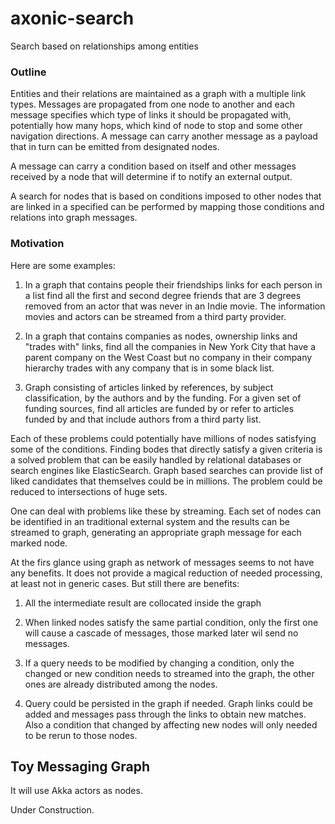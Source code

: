 # axonic-search

Search based on relationships among entities

### Outline

Entities and their relations are maintained as a graph with a multiple
link types. Messages are propagated from one node to another
and each message specifies which type of links it should be propagated with, 
potentially how many hops, which kind of node to stop and some other navigation directions.
A message can carry another message as a payload that in turn can be emitted from designated nodes.

A message can carry a condition based on itself and other messages received by a node
 that will determine if to notify an external output.
 
 A search for nodes that is based on conditions imposed to 
 other nodes that are linked in a specified can be performed by mapping those 
 conditions and relations into graph messages.
 
### Motivation
 
 Here are some examples:
 
 1. In a graph that contains people their friendships links
 for each person in a list find all the first and second degree friends that 
 are 3 degrees removed from an actor that was never in an Indie movie. The
 information movies and actors can be streamed from a third party
 provider.
 
 2. In a graph that contains companies as nodes, ownership links and
 "trades with" links, find all the companies in New York City that 
 have a parent company on the West Coast but no company in
 their company hierarchy trades with any company that is
 in some black list.
 
 3. Graph consisting of articles linked by references, by subject classification,
  by the authors and by the funding. For a given set of funding sources,
  find all articles are funded by or refer to articles funded by and that include authors
  from a third party list.
  
Each of these problems could potentially have millions of nodes satisfying 
some of the conditions. Finding bodes that directly satisfy a given criteria 
is a solved problem that  can be easily handled by relational databases 
or  search engines like ElasticSearch.  Graph based searches can provide 
list of liked candidates that themselves could be in millions. The problem
could be reduced to intersections of huge sets.

One can deal with problems like these by streaming.  Each set of nodes can be identified
in an traditional external system and the results can be streamed to graph, generating 
an appropriate graph message for each marked node.

At the firs glance using graph as network of messages seems to not have any benefits. It does not provide
a magical reduction of needed processing, at least not in generic cases. But still there are
benefits:

1. All the intermediate result are collocated inside the graph

2. When linked nodes satisfy the same partial condition, only the first one will cause a 
 cascade of messages, those marked later wil send no messages.

3. If a query needs to be modified by changing a condition, only the changed or new condition 
 needs to streamed into the graph, the other ones are already distributed among the nodes.

4. Query could be persisted in the graph if needed.  Graph links could be added and messages
 pass through the links to obtain new matches.  Also a condition that changed by affecting new
 nodes will only needed to be rerun to those nodes.
  
## Toy Messaging Graph
  
  It will use Akka actors as nodes.
  
  Under Construction.
 
